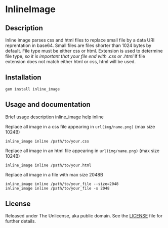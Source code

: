 InlineImage
===========

Description
-----------
Inline image parses css and html files to replace small file by a data URI reprentation in base64. Small files are files shorter than 1024 bytes by default.
File type must be either css or html. Extension is used to determine file type, _so it is important that your file end with .css or .html_
If file extension does not match either html or css, html will be used.

Installation
------------
    gem install inline_image

Usage and documentation
-----------------------
Brief usage description
    inline_image help inline

Replace all image in a css file appearing in `url(img/name.png)` (max size 1024B)

    inline_image inline /path/to/your.css

Replace all image in an html file appearing in `url(img/name.png)` (max size 1024B)

    inline_image inline /path/to/your.html

Replace all image in a file with max size 2048B

    inline_image inline /path/to/your_file --size=2048
    inline_image inline /path/to/your_file -s 2048

License
-------
Released under The Unlicense, aka public domain. See the [LICENSE][license] file for further details.

[license]: http://unlicense.org/

